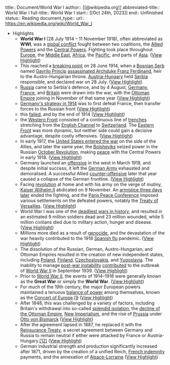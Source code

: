 title:: Document/World War I
author:: [[@wikipedia.org]]
abbreviated-title:: World War I 
full-title:: World War I
start:: [[Oct 24th, 2023]]
end:: Unfinished
status:: Reading
document_type:: 
url:: https://en.wikipedia.org/wiki/World_War_I

- Highlights
	- **World War I** (28 July 1914 – 11 November 1918), often abbreviated as **WWI**, was a [global conflict](https://en.wikipedia.org/wiki/World_war) fought between two coalitions, the [Allied Powers](https://en.wikipedia.org/wiki/Allies_of_World_War_I) and the [Central Powers](https://en.wikipedia.org/wiki/Central_Powers). Fighting took place throughout [Europe](https://en.wikipedia.org/wiki/Europe), the [Middle East](https://en.wikipedia.org/wiki/Middle_Eastern_theatre_of_World_War_I), [Africa](https://en.wikipedia.org/wiki/African_theatre_of_World_War_I), the [Pacific](https://en.wikipedia.org/wiki/Asian_and_Pacific_theatre_of_World_War_I), and parts of [Asia](https://en.wikipedia.org/wiki/Asian_and_Pacific_theatre_of_World_War_I). ([View Highlight](https://read.readwise.io/read/01hdfr1rc6pk0394ayg8wnzxpw))
	- This reached a [breaking point](https://en.wikipedia.org/wiki/July_Crisis) on 28 June 1914, when a [Bosnian Serb](https://en.wikipedia.org/wiki/Serbs_of_Bosnia_and_Herzegovina) named [Gavrilo Princip](https://en.wikipedia.org/wiki/Gavrilo_Princip) [assassinated Archduke Franz Ferdinand](https://en.wikipedia.org/wiki/Assassination_of_Archduke_Franz_Ferdinand), heir to the Austro-Hungarian throne. [Austria-Hungary](https://en.wikipedia.org/wiki/Austria-Hungary) held [Serbia](https://en.wikipedia.org/wiki/Kingdom_of_Serbia) responsible, and declared war on 28 July. ([View Highlight](https://read.readwise.io/read/01hdfr2k6px92gmctmtfmdp1jq))
	- [Russia](https://en.wikipedia.org/wiki/Russian_Empire) came to Serbia's defence, and by 4 August, [Germany](https://en.wikipedia.org/wiki/German_Empire), [France](https://en.wikipedia.org/wiki/French_Third_Republic), and [Britain](https://en.wikipedia.org/wiki/British_Empire) were drawn into the war, with the [Ottoman Empire](https://en.wikipedia.org/wiki/Ottoman_Empire) joining in November of that same year ([View Highlight](https://read.readwise.io/read/01hdfs1tw4pzyh6bse0se47s0c))
	- [Germany's strategy in 1914](https://en.wikipedia.org/wiki/Schlieffen_Plan) was to first defeat France, then transfer forces to the Russian front ([View Highlight](https://read.readwise.io/read/01hdfs8033t7w0drm99jt0w8rc))
	- this [failed](https://en.wikipedia.org/wiki/First_Battle_of_the_Marne), and by the end of 1914 ([View Highlight](https://read.readwise.io/read/01hdfs9pzrwpkphmqa5a2rxaex))
	- the [Western Front](https://en.wikipedia.org/wiki/Western_Front_(World_War_I)) consisted of a continuous line of [trenches](https://en.wikipedia.org/wiki/Trench_warfare) stretching from the [English Channel](https://en.wikipedia.org/wiki/English_Channel) to [Switzerland](https://en.wikipedia.org/wiki/Switzerland_during_the_World_Wars). The [Eastern Front](https://en.wikipedia.org/wiki/Eastern_Front_(World_War_I)) was more dynamic, but neither side could gain a decisive advantage, despite costly offensives. ([View Highlight](https://read.readwise.io/read/01hdfv8w4s4gkhcb7hj5ygagnz))
	- In early 1917, the [United States entered the war](https://en.wikipedia.org/wiki/American_entry_into_World_War_I) on the side of the Allies, and later the same year, the [Bolsheviks](https://en.wikipedia.org/wiki/Bolsheviks) seized power in the Russian [October Revolution](https://en.wikipedia.org/wiki/October_Revolution), making [peace](https://en.wikipedia.org/wiki/Treaty_of_Brest-Litovsk) with the Central Powers in early 1918. ([View Highlight](https://read.readwise.io/read/01hdfv9pcsck8q13gf29x66mbs))
	- Germany launched an [offensive](https://en.wikipedia.org/wiki/German_spring_offensive) in the west in March 1918, and despite initial success, it left the [German Army](https://en.wikipedia.org/wiki/Imperial_German_Army) exhausted and demoralised. A successful Allied [counter-offensive](https://en.wikipedia.org/wiki/Hundred_Days_Offensive) later that year caused a collapse of the German frontline. ([View Highlight](https://read.readwise.io/read/01hdfvb8kx5dj9144p19d1xmrd))
	- Facing [revolution](https://en.wikipedia.org/wiki/German_Revolution_of_1918%E2%80%931919) at home and with his army on the verge of mutiny, [Kaiser Wilhelm II](https://en.wikipedia.org/wiki/Wilhelm_II,_German_Emperor) abdicated on 9 November. An [armistice three days later](https://en.wikipedia.org/wiki/Armistice_of_11_November_1918) ended the fighting, and the [Paris Peace Conference](https://en.wikipedia.org/wiki/Paris_Peace_Conference_(1919%E2%80%931920)) imposed various settlements on the defeated powers, notably the [Treaty of Versailles](https://en.wikipedia.org/wiki/Treaty_of_Versailles). ([View Highlight](https://read.readwise.io/read/01hdfvcjb4bxn84phyd894kfm9))
	- World War I was one of the [deadliest wars in history](https://en.wikipedia.org/wiki/List_of_anthropogenic_disasters_by_death_toll), and resulted in an estimated 9 million soldiers dead and 23 million wounded, while 5 million civilians died due to military action, hunger and disease. ([View Highlight](https://read.readwise.io/read/01hdfvd07xftg0t5wsj2s88kff))
	- Millions more died as a result of [genocide](https://en.wikipedia.org/wiki/Genocides_in_history_(World_War_I_through_World_War_II)), and the devastation of the war heavily contributed to the 1918 [Spanish flu](https://en.wikipedia.org/wiki/Spanish_flu) pandemic. ([View Highlight](https://read.readwise.io/read/01hdfvda58yhxbpf3jwm4z569k))
	- The dissolution of the Russian, German, Austro-Hungarian, and Ottoman Empires resulted in the creation of new independent states, including [Poland](https://en.wikipedia.org/wiki/Second_Polish_Republic), [Finland](https://en.wikipedia.org/wiki/Finland), [Czechoslovakia](https://en.wikipedia.org/wiki/First_Czechoslovak_Republic), and [Yugoslavia](https://en.wikipedia.org/wiki/Kingdom_of_Yugoslavia). The inability to manage [post-war instability](https://en.wikipedia.org/wiki/Interwar_period) [contributed](https://en.wikipedia.org/wiki/Causes_of_World_War_II) to the outbreak of [World War II](https://en.wikipedia.org/wiki/World_War_II) in September 1939. ([View Highlight](https://read.readwise.io/read/01hdfvhmj9xhkkmymz4nmne0e1))
	- Prior to [World War II](https://en.wikipedia.org/wiki/World_War_II), the events of 1914–1918 were generally known as the **Great War** or simply the **World War**. ([View Highlight](https://read.readwise.io/read/01hdfvjxsxzb0znx2mkxd84hq0))
	- For much of the 19th century, the major European powers maintained a tenuous [balance of power](https://en.wikipedia.org/wiki/Balance_of_power_(international_relations)) among themselves, known as the [Concert of Europe](https://en.wikipedia.org/wiki/Concert_of_Europe).[[9](https://en.wikipedia.org/wiki/World_War_I#cite_note-FOOTNOTEClark2013121–152-19) ([View Highlight](https://read.readwise.io/read/01hdfwg5jnbbpaes7nve6561rd))
	- After 1848, this was challenged by a variety of factors, including Britain's withdrawal into so-called [splendid isolation](https://en.wikipedia.org/wiki/Splendid_isolation), the [decline of the Ottoman Empire](https://en.wikipedia.org/wiki/Decline_and_modernization_of_the_Ottoman_Empire), [New Imperialism](https://en.wikipedia.org/wiki/New_Imperialism), and the rise of [Prussia](https://en.wikipedia.org/wiki/Kingdom_of_Prussia) under [Otto von Bismarck](https://en.wikipedia.org/wiki/Otto_von_Bismarck) ([View Highlight](https://read.readwise.io/read/01hdfwhb07v4d606zpqe337eg6))
	- After the agreement lapsed in 1887, he replaced it with the [Reinsurance Treaty](https://en.wikipedia.org/wiki/Reinsurance_Treaty), a secret agreement between Germany and Russia to remain neutral if either were attacked by France or Austria-Hungary.[[12]](https://en.wikipedia.org/wiki/World_War_I#cite_note-FOOTNOTEMedlicott194566–70-23) ([View Highlight](https://read.readwise.io/read/01hdg1rs2q82w9jq39tse208zq))
	- German industrial strength and production significantly increased after 1871, driven by the creation of a unified Reich, [French indemnity](https://en.wikipedia.org/wiki/French_indemnity) payments, and the annexation of [Alsace-Lorraine](https://en.wikipedia.org/wiki/Alsace-Lorraine) ([View Highlight](https://read.readwise.io/read/01hdg1wc4nkcz5b1bs4pw9mdtw))